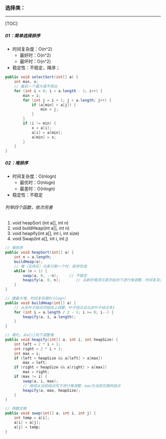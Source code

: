 ### 选择类：

------

[TOC]

##### 01：简单选择排序

- 时间复杂度：O(n^2)
  - 最好时：O(n^2)
  - 最坏时：O(n^2)
- 稳定性：不稳定，降序；

```java
public void selectSort(int[] a) {
    int min, x;
    // 最后一个最大值不用比
    for (int i = 0; i < a.length - 1; i++) {
        min = i;
        for (int j = i + 1; j < a.length; j++) {
            if (a[min] > a[j]) {
                min = j;
            }
        }
        if (i != min) {
            x = a[i];
            a[i] = a[min];
            a[min] = x;
        }
    }
}
```

##### 02：堆排序

- 时间复杂度：O(nlogn)
  - 最优时：O(nlogn)
  - 最差时：O(nlogn)
- 稳定性：不稳定

###### 列举四个函数，依次完善

1. void heapSort (int a[], int n)  
2. void buildHeap(int a[], int n)  
3. void heapify(int a[], int i, int size) 
4. void Swap(int a[], int i, int j)

```java
// 堆排序
public void heapSort(int[] a) {
    int n = a.length;
    buildHeap(a);
    // 堆（无序区）元素只剩一个时，排序完成
    while (n > 1) {
        swap(a, 0, --n);	 // 不稳定			
        heapify(a, 0, n);       // 从新的堆顶元素开始向下进行堆调整，时间复杂度O(logn)
    }
}

// 建最大堆，时间复杂度O(nlogn)
public void buildHeap(int[] a) {
    // 从非叶子结点开始向上调整，叶子结点总比非叶子结点多1
    for (int i = a.length / 2 - 1; i >= 0; i--) {
        heapify(a, i, a.length);
    }
}

// 堆化，从a[i]向下调整堆
public void heapify(int[] a, int i, int heapSize) {
    int left = 2 * i + 1;        
    int right = 2 * i + 2;        
    int max = i;                
    if (left < heapSize && a[left] > a[max])
        max = left;
    if (right < heapSize && a[right] > a[max]) 
        max = right;
    if (max != i) {
        swap(a, i, max);
        // 继续从当前结点向下进行堆调整，max为当前交换的结点
        heapify(a, max, heapSize);   
    }
}

// 两数交换
public void swap(int[] a, int i, int j) {
    int temp = a[i];
    a[i] = a[j];
    a[j] = temp;
}
```

